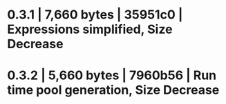 # 0.3.1 | 7,660 bytes | 35951c0 | Expressions simplified, Size Decrease
# 0.3.2 | 5,660 bytes | 7960b56 | Run time pool generation, Size Decrease